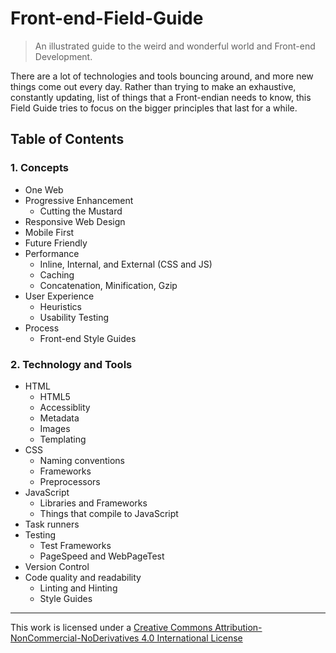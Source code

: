# Front-end-Field-Guide

> An illustrated guide to the weird and wonderful world and Front-end Development.

There are a lot of technologies and tools bouncing around, and more new things come out every day. Rather than trying to make an exhaustive, constantly updating, list of things that a Front-endian needs to know, this Field Guide tries to focus on the bigger principles that last for a while.

## Table of Contents

### 1. Concepts

* One Web
* Progressive Enhancement
  * Cutting the Mustard
* Responsive Web Design
* Mobile First
* Future Friendly
* Performance
  * Inline, Internal, and External (CSS and JS)
  * Caching
  * Concatenation, Minification, Gzip
* User Experience
  * Heuristics
  * Usability Testing
* Process
  * Front-end Style Guides

### 2. Technology and Tools

* HTML
  * HTML5
  * Accessiblity
  * Metadata
  * Images
  * Templating
* CSS
  * Naming conventions
  * Frameworks
  * Preprocessors
* JavaScript
  * Libraries and Frameworks
  * Things that compile to JavaScript
* Task runners
* Testing
  * Test Frameworks
  * PageSpeed and WebPageTest
* Version Control
* Code quality and readability
    * Linting and Hinting
    * Style Guides


---

This work is licensed under a [Creative Commons Attribution-NonCommercial-NoDerivatives 4.0 International License](http://creativecommons.org/licenses/by-nc-nd/4.0/)
